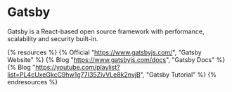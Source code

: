 # Gatsby

Gatsby is a React-based open source framework with performance, scalability and security built-in.

{% resources %}
  {% Official "https://www.gatsbyjs.com/", "Gatsby Website" %}
  {% Blog "https://www.gatsbyjs.com/docs", "Gatsby Docs" %}
  {% Blog "https://youtube.com/playlist?list=PL4cUxeGkcC9hw1g77I35ZivVLe8k2nvjB", "Gatsby Tutorial" %}
{% endresources %}
